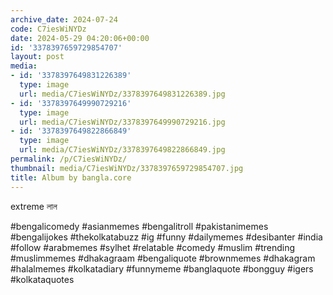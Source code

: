 ```yaml
---
archive_date: 2024-07-24
code: C7iesWiNYDz
date: 2024-05-29 04:20:06+00:00
id: '3378397659729854707'
layout: post
media:
- id: '3378397649831226389'
  type: image
  url: media/C7iesWiNYDz/3378397649831226389.jpg
- id: '3378397649990729216'
  type: image
  url: media/C7iesWiNYDz/3378397649990729216.jpg
- id: '3378397649822866849'
  type: image
  url: media/C7iesWiNYDz/3378397649822866849.jpg
permalink: /p/C7iesWiNYDz/
thumbnail: media/C7iesWiNYDz/3378397659729854707.jpg
title: Album by bangla.core
---
```


extreme লাল  
  
#bengalicomedy #asianmemes #bengalitroll #pakistanimemes #bengalijokes #thekolkatabuzz #ig #funny #dailymemes #desibanter #india #follow #arabmemes #sylhet #relatable #comedy #muslim #trending #muslimmemes #dhakagraam #bengaliquote #brownmemes #dhakagram #halalmemes #kolkatadiary #funnymeme #banglaquote #bongguy #igers #kolkataquotes